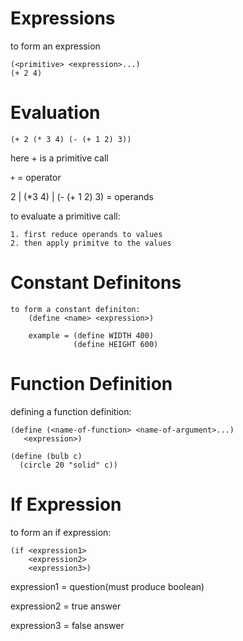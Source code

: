 # Expressions

to form an expression

    (<primitive> <expression>...)
    (+ 2 4)


# Evaluation

`(+ 2 (* 3 4) (- (+ 1 2) 3))`

here + is a primitive call

`+` = operator

2 | (*3 4) | (- (+ 1 2) 3) = operands

to evaluate a primitive call:

    1. first reduce operands to values
    2. then apply primitve to the values

# Constant Definitons
```
to form a constant definiton:
    (define <name> <expression>)

    example = (define WIDTH 400)
              (define HEIGHT 600)
```

# Function Definition

defining a function definition:
```
(define (<name-of-function> <name-of-argument>...)
   <expression>)

(define (bulb c)
  (circle 20 "solid" c))
```

# If Expression
to form an if expression:
```
(if <expression1>
    <expression2>
    <expression3>)
```
expression1 = question(must produce boolean)

expression2 = true answer

expression3 = false answer
